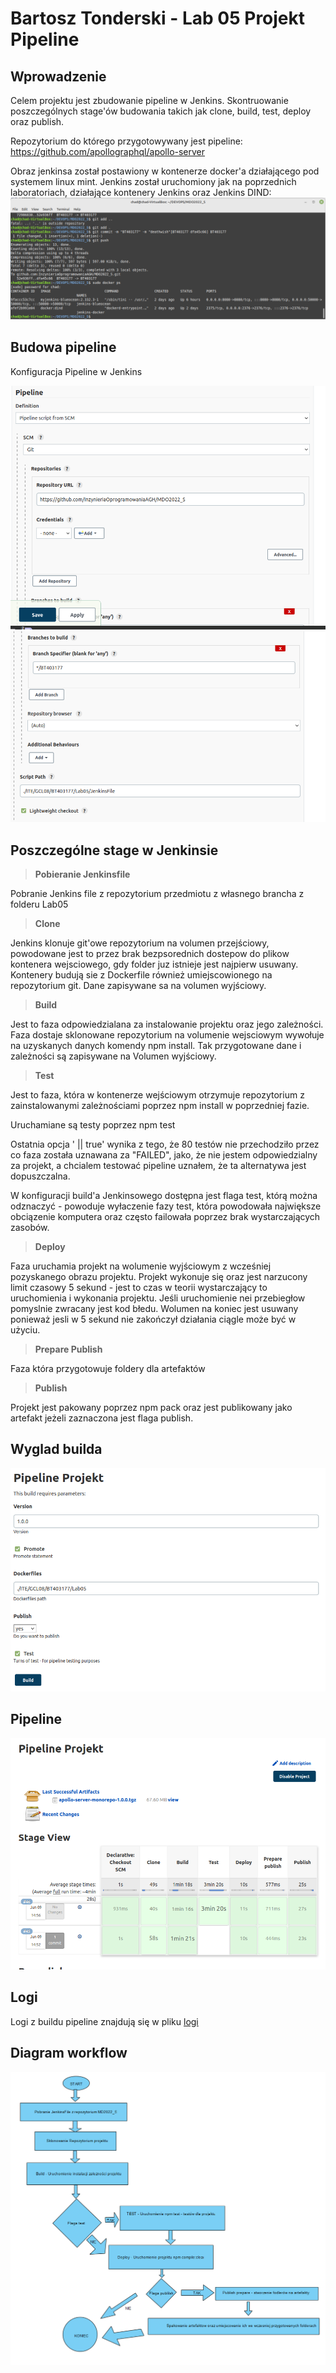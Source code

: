 # Bartosz Tonderski - Lab 05 Projekt Pipeline
## Wprowadzenie
Celem projektu jest zbudowanie pipeline w Jenkins. Skontruowanie poszczególnych stage'ów budowania takich jak clone, build, test, deploy oraz publish.

Repozytorium do którego przygotowywany jest pipeline: https://github.com/apollographql/apollo-server

Obraz jenkinsa został postawiony w kontenerze docker'a działającego pod systemem linux mint.
Jenkins został uruchomiony jak na poprzednich laboratoriach, działające kontenery Jenkins oraz Jenkins DIND:
![kontenery](./Screenshots/kontenery.png)

## Budowa pipeline
Konfiguracja Pipeline w Jenkins

![pipe_1](./Screenshots/pipe_conf_part1.png)
![pipe_2](./Screenshots/pipe_conf_part2.png)

## Poszczególne stage w Jenkinsie
> **Pobieranie Jenkinsfile**

Pobranie Jenkins file z repozytorium przedmiotu z własnego brancha z folderu Lab05

> **Clone**

Jenkins klonuje git'owe repozytorium na volumen przejściowy, powodowane jest to przez brak bezpsorednich dostepow do plikow kontenera wejsciowego, gdy folder juz istnieje jest najpierw usuwany. Kontenery budują sie z Dockerfile również umiejscowionego na repozytorium git. Dane zapisywane sa na volumen wyjściowy.

> **Build**

Jest to faza odpowiedzialana za instalowanie projektu oraz jego zależności. 
Faza dostaje sklonowane repozytorium na volumenie wejsciowym wywołuje na uzyskanych danych komendy npm install.
Tak przygotowane dane i zależności są zapisywane na Volumen wyjściowy.

> **Test**

Jest to faza, która w kontenerze wejściowym otrzymuje repozytorium z zainstalowanymi zależnościami poprzez npm install w poprzedniej fazie. 

Uruchamiane są testy poprzez npm test

Ostatnia opcja ' || true' wynika z tego, że 80 testów nie przechodziło przez co faza została uznawana za "FAILED", jako, że nie jestem odpowiedzialny za projekt, a chcialem testować pipeline uznałem, że ta alternatywa jest dopuszczalna.

W konfiguracji build'a Jenkinsowego dostępna jest flaga test, którą można odznaczyć - powoduje wyłaczenie fazy test, która powodowała największe obciązenie komputera oraz często failowała poprzez brak wystarczających zasobów.

> **Deploy**

Faza uruchamia projekt na wolumenie wyjściowym  z wcześniej pozyskanego obrazu projektu. Projekt wykonuje się oraz jest narzucony limit czasowy 5 sekund - jest to czas w teorii wystarczający to uruchomienia i wykonania projektu. Jeśli uruchomienie nei przebiegłow pomyslnie zwracany jest kod błedu.
Wolumen na koniec jest usuwany ponieważ jesli w 5 sekund nie zakończył działania ciągle może być w użyciu.

> **Prepare Publish**

Faza która przygotowuje foldery dla artefaktów

> **Publish**

Projekt jest pakowany poprzez npm pack oraz jest publikowany jako artefakt jeżeli zaznaczona jest flaga publish.

## Wyglad builda

![args](./Screenshots/args.png)

## Pipeline

![pipeline](./Screenshots/pipeline.png)

## Logi

Logi z buildu pipeline znajdują się w  pliku [logi](./logi.txt)

## Diagram workflow

![Diagram](./Screenshots/Diagram.png)
